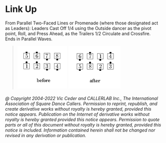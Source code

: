 
# Link Up

From Parallel Two-Faced Lines or Promenade (where those
designated act as Leaders): Leaders Cast Off 1/4 using the Outside
dancer as the pivot point, Roll, and Press Ahead, as the Trailers 1/2
Circulate and Crossfire. Ends in Parallel Waves.

> 
> ![alt](link_up-1.png)
> ![alt](link_up-2.png)
> 
###### @ Copyright 2004-2022 Vic Ceder and CALLERLAB Inc., The International Association of Square Dance Callers. Permission to reprint, republish, and create derivative works without royalty is hereby granted, provided this notice appears. Publication on the Internet of derivative works without royalty is hereby granted provided this notice appears. Permission to quote parts or all of this document without royalty is hereby granted, provided this notice is included. Information contained herein shall not be changed nor revised in any derivation or publication.
